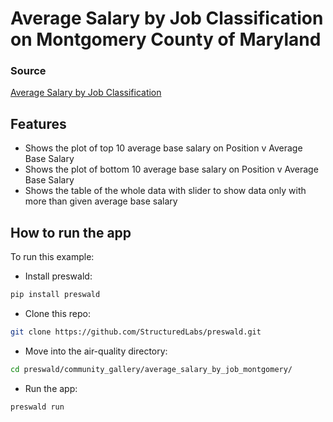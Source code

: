 # Average Salary by Job Classification on Montgomery County of Maryland

### Source
[Average Salary by Job Classification](https://catalog.data.gov/dataset/average-salary-by-job-classification)

## Features
- Shows the plot of top 10 average base salary on Position v Average Base Salary
- Shows the plot of bottom 10 average base salary on Position v Average Base Salary
- Shows the table of the whole data with slider to show data only with more than given average base salary

## How to run the app
To run this example:
- Install preswald:
```bash
pip install preswald
```
- Clone this repo:
```bash
git clone https://github.com/StructuredLabs/preswald.git
```
- Move into the air-quality directory:
```bash
cd preswald/community_gallery/average_salary_by_job_montgomery/
```
- Run the app:
```bash
preswald run
```
